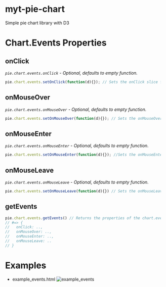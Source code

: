 # myt-pie-chart
Simple pie chart library with D3

# Chart.Events Properties

## onClick

  _`pie.chart.events.onClick` - Optional, defaults to empty function._
```JavaScript
pie.chart.events.setOnClick(function(d){}); // Sets the onClick slice function.
```

## onMouseOver

  _`pie.chart.events.onMouseOver` - Optional, defaults to empty function._
```JavaScript
pie.chart.events.setOnMouseOver(function(d){}); // Sets the onMouseOver slice function.
```

## onMouseEnter

  _`pie.chart.events.onMouseEnter` - Optional, defaults to empty function._
```JavaScript
pie.chart.events.setOnMouseEnter(function(d){}); //Sets the onMouseEnter slice function.
```

## onMouseLeave
  _`pie.chart.events.onMouseLeave` - Optional, defaults to empty function._
```JavaScript
pie.chart.events.setOnMouseLeave(function(d){}) // Sets the onMouseLeave slice function.
```

## getEvents
```JavaScript
pie.chart.events.getEvents() // Returns the properties of the chart.events object
// #=> {
//   onClick: ..,
//   onMouseOver: ..,
//   onMouseEnter: ..,
//   onMouseLeave: ..
// }
```

# Examples

- example_events.html
![example_events](https://s31.postimg.org/ejg5jty1n/example_events.png)
